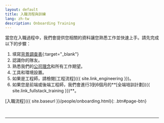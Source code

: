 ```yaml
---
layout: default
title: 入職流程與訓練
lang: zh-tw
description: Onboarding Training
---
```




當您在入職過程中，我們會提供您相關的資料讓您熟悉工作並快速上手。請先完成以下的步驟：

1. 填寫[背景調查表](https://forms.gle/Heimpw1gFko2k37Z6){:target="_blank"}
1. 認識你的隊友。
1. 熟悉我們的[公司理念]({{site.link_jd_culture}})和所有工作期望。
1. 工具和環境設置。
1. 如果是工程師，請檢閱[工程流程]({{ site.link_engineering }})。
1. 如果您是前端或後端工程師，我們會進行3到6個月的**[全端培訓計劃]({{ site.link_fullstack_training }})**。

[入職流程]({{ site.baseurl }}/people/onboarding.html){: .btn#page-btn}

<br>

---

<br>

